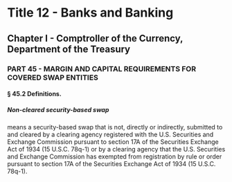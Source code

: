 
# Title 12 - Banks and Banking
## Chapter I - Comptroller of the Currency, Department of the Treasury
### PART 45 - MARGIN AND CAPITAL REQUIREMENTS FOR COVERED SWAP ENTITIES
#### § 45.2 Definitions.
##### Non-cleared security-based swap

means a security-based swap that is not, directly or indirectly, submitted to and cleared by a clearing agency registered with the U.S. Securities and Exchange Commission pursuant to section 17A of the Securities Exchange Act of 1934 (15 U.S.C. 78q-1) or by a clearing agency that the U.S. Securities and Exchange Commission has exempted from registration by rule or order pursuant to section 17A of the Securities Exchange Act of 1934 (15 U.S.C. 78q-1).
